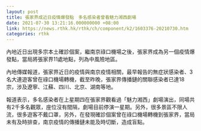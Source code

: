 ```yaml
---
layout: post
title: 張家界成近日疫情爆發點　多名感染者曾看魅力湘西劇場
date: 2021-07-30 13:21:16.000000000 +08:00
link: https://news.rthk.hk/rthk/ch/component/k2/1603376-20210730.htm
categories: rthk
---
```


內地近日出現多宗本土確診個案，繼南京祿口機場之後，張家界成為另一個疫情爆發點，當局將張家界11處地點，列為中風險地區。

內地傳媒報道，張家界近日的疫情與南京疫情相關，最早報告的無症狀感染者、3名大連遊客曾在祿口機場轉機，截至昨晚，張家界傳播鏈的關聯感染者已達18宗，涉及遼寧、江蘇、四川、北京、湖南等地。

報道表示，多名感染者在上星期四在張家界觀看過「魅力湘西」劇場演出，同場共有2千多名觀眾，座位沒有間隔，劇場目前停演一星期。另外，很多景區不限人流，很多遊客不戴口罩，另外，在發現確診個案曾在祿口機場轉機到張家界，當局未有及時排查，南京疫情的傳播鏈未能及時切斷，造成盲點。
